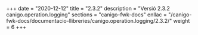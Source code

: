 +++
date        = "2020-12-12"
title       = "2.3.2"
description = "Versió 2.3.2 canigo.operation.logging"
sections    = "canigo-fwk-docs"
enllac		= "/canigo-fwk-docs/documentacio-llibreries/canigo.operation.logging/2.3.2/"
weight		= 6
+++
